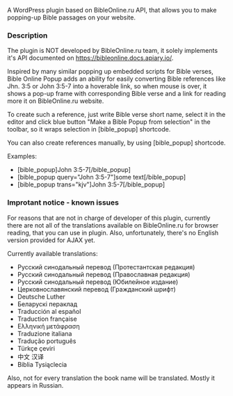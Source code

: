 A WordPress plugin based on BibleOnline.ru API, that allows you to make popping-up Bible passages on your website.

### Description

The plugin is NOT developed by BibleOnline.ru team, it solely implements it\'s API documented on https://bibleonline.docs.apiary.io/.

Inspired by many similar popping up embedded scripts for Bible verses, Bible Online Popup adds an ability for easily converting Bible references like Jhn. 3:5 or John 3:5-7 into a hoverable link, so when mouse is over, it shows a pop-up frame with corresponding Bible verse and a link for reading more it on BibleOnline.ru website.

To create such a reference, just write Bible verse short name, select it in the editor and click blue button \"Make a Bible Popup from selection\" in the toolbar, so it wraps selection in [bible_popup] shortcode.

You can also create references manually, by using [bible_popup] shortcode.

Examples:

* [bible_popup]John 3:5-7[/bible_popup]
* [bible_popup query=\"John 3:5-7\"]some text[/bible_popup]
* [bible_popup trans=\"kjv\"]John 3:5-7[/bible_popup]

### Improtant notice - known issues

For reasons that are not in charge of developer of this plugin, currently there are not all
of the translations available on BibleOnline.ru for browser reading, that you can
use in plugin. Also, unfortunately, there's no English version provided for AJAX yet.

Currently available translations:

* Русский синодальный перевод (Протестантская редакция)
* Русский синодальный перевод (Православная редакция)
* Русский синодальный перевод (Юбилейное издание)
* Церковнославянский перевод (Гражданский шрифт)
* Deutsche Luther
* Беларускі пераклад
* Traducción al español
* Traduction française
* Ελληνική μετάφραση
* Traduzione italiana
* Tradução português
* Türkçe çeviri
* 中文 汉译
* Biblia Tysiąclecia

Also, not for every translation the book name will be translated. Mostly it appears in
Russian.